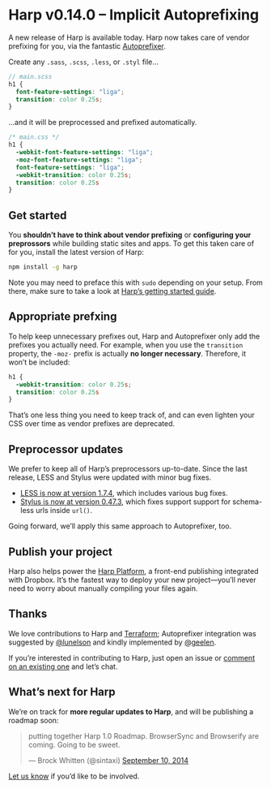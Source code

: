 # Harp v0.14.0 – Implicit Autoprefixing

A new release of Harp is available today. Harp now takes care of vendor prefixing for you, via the fantastic [Autoprefixer](https://github.com/ai/autoprefixer).

Create any `.sass`, `.scss`, `.less`, or `.styl` file…

```scss
// main.scss
h1 {
  font-feature-settings: "liga";
  transition: color 0.25s;
}
```

…and it will be preprocessed and prefixed automatically.

```css
/* main.css */
h1 {
  -webkit-font-feature-settings: "liga";
  -moz-font-feature-settings: "liga";
  font-feature-settings: "liga";
  -webkit-transition: color 0.25s;
  transition: color 0.25s
}
```

## Get started

You __shouldn’t have to think about vendor prefixing__ or __configuring your preprossors__ while building static sites and apps. To get this taken care of for you, install the latest version of Harp:

```sh
npm install -g harp
```

Note you may need to preface this with `sudo` depending on your setup. From there, make sure to take a look at [Harp’s getting started guide](http://localhost:9000/docs/quick-start).

## Appropriate prefxing

To help keep unnecessary prefixes out, Harp and Autoprefixer only add the prefixes you actually need. For example, when you use the `transition` property, the `-moz-` prefix is actually __no longer necessary__. Therefore, it won’t be included:

```css
h1 {
  -webkit-transition: color 0.25s;
  transition: color 0.25s
}
```

 That’s one less thing you need to keep track of, and can even lighten your CSS over time as vendor prefixes are deprecated.

## Preprocessor updates

We prefer to keep all of Harp’s preprocessors up-to-date. Since the last release, LESS and Stylus were updated with minor bug fixes.

* [LESS is now at version 1.7.4](https://github.com/less/less.js/blob/master/CHANGELOG.md#174), which includes various bug fixes.
* [Stylus is now at version 0.47.3](https://github.com/LearnBoost/stylus/blob/master/History.md#0473--2014-07-22), which fixes support support for schema-less urls inside `url()`.

Going forward, we’ll apply this same approach to Autoprefixer, too.

## Publish your project

Harp also helps power the [Harp Platform](http://www.harp.io), a front-end publishing integrated with Dropbox. It’s the fastest way to deploy your new project—you’ll never need to worry about manually compiling your files again.

## Thanks

We love contributions to Harp and [Terraform](https://github.com/sintaxi/terraform); Autoprefixer integration was suggested by [@lunelson](https://github.com/lunelson) and kindly implemented by [@geelen](https://github.com/geelen).

If you’re interested in contributing to Harp, just open an issue or [comment on an existing one](https://github.com/sintaxi/harp/issues/) and let’s chat.

## What’s next for Harp

We’re on track for __more regular updates to Harp__, and will be publishing a roadmap soon:

<blockquote class="twitter-tweet" lang="en"><p>putting together Harp 1.0 Roadmap. BrowserSync and Browserify are coming. Going to be sweet.</p>&mdash; Brock Whitten (@sintaxi) <a href="https://twitter.com/sintaxi/status/509642220979249152">September 10, 2014</a></blockquote>
<script async src="//platform.twitter.com/widgets.js" charset="utf-8"></script>

[Let us know](https://twitter.com/harpwebserver) if you’d like to be involved.
